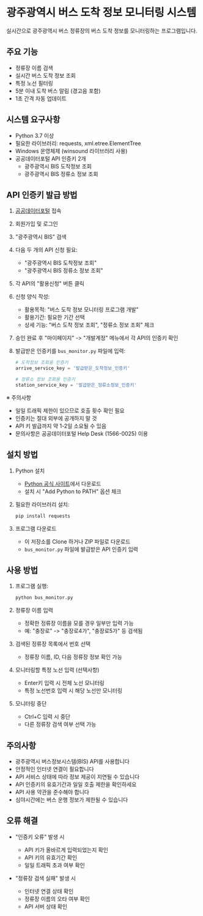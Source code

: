 # 광주광역시 버스 도착 정보 모니터링 시스템

실시간으로 광주광역시 버스 정류장의 버스 도착 정보를 모니터링하는 프로그램입니다.

## 주요 기능

- 정류장 이름 검색
- 실시간 버스 도착 정보 조회
- 특정 노선 필터링
- 5분 이내 도착 버스 알림 (경고음 포함)
- 1초 간격 자동 업데이트

## 시스템 요구사항

- Python 3.7 이상
- 필요한 라이브러리: requests, xml.etree.ElementTree
- Windows 운영체제 (winsound 라이브러리 사용)
- 공공데이터포털 API 인증키 2개
  - 광주광역시 BIS 도착정보 조회
  - 광주광역시 BIS 정류소 정보 조회

## API 인증키 발급 방법

1. [공공데이터포털](https://www.data.go.kr) 접속
2. 회원가입 및 로그인
3. "광주광역시 BIS" 검색
4. 다음 두 개의 API 신청 필요:
   - "광주광역시 BIS 도착정보 조회"
   - "광주광역시 BIS 정류소 정보 조회"
5. 각 API의 "활용신청" 버튼 클릭
6. 신청 양식 작성:
   - 활용목적: "버스 도착 정보 모니터링 프로그램 개발"
   - 활용기간: 필요한 기간 선택
   - 상세 기능: "버스 도착 정보 조회", "정류소 정보 조회" 체크
7. 승인 완료 후 "마이페이지" -> "개발계정" 메뉴에서 각 API의 인증키 확인
8. 발급받은 인증키를 `bus_monitor.py` 파일에 입력:

   ```python
   # 도착정보 조회용 인증키
   arrive_service_key = '발급받은_도착정보_인증키'

   # 정류소 정보 조회용 인증키
   station_service_key = '발급받은_정류소정보_인증키'
   ```

※ 주의사항

- 일일 트래픽 제한이 있으므로 호출 횟수 확인 필요
- 인증키는 절대 외부에 공개하지 말 것
- API 키 발급까지 약 1-2일 소요될 수 있음
- 문의사항은 공공데이터포털 Help Desk (1566-0025) 이용

## 설치 방법

1. Python 설치

   - [Python 공식 사이트](https://www.python.org/downloads/)에서 다운로드
   - 설치 시 "Add Python to PATH" 옵션 체크

2. 필요한 라이브러리 설치:

   ```bash
   pip install requests
   ```

3. 프로그램 다운로드
   - 이 저장소를 Clone 하거나 ZIP 파일로 다운로드
   - `bus_monitor.py` 파일에 발급받은 API 인증키 입력

## 사용 방법

1. 프로그램 실행:

   ```bash
   python bus_monitor.py
   ```

2. 정류장 이름 입력

   - 정확한 정류장 이름을 모를 경우 일부만 입력 가능
   - 예: "충장로" -> "충장로4가", "충장로5가" 등 검색됨

3. 검색된 정류장 목록에서 번호 선택

   - 정류장 이름, ID, 다음 정류장 정보 확인 가능

4. 모니터링할 특정 노선 입력 (선택사항)

   - Enter키 입력 시 전체 노선 모니터링
   - 특정 노선번호 입력 시 해당 노선만 모니터링

5. 모니터링 중단
   - Ctrl+C 입력 시 중단
   - 다른 정류장 검색 여부 선택 가능

## 주의사항

- 광주광역시 버스정보시스템(BIS) API를 사용합니다
- 안정적인 인터넷 연결이 필요합니다
- API 서비스 상태에 따라 정보 제공이 지연될 수 있습니다
- API 인증키의 유효기간과 일일 호출 제한을 확인하세요
- API 사용 약관을 준수해야 합니다
- 심야시간에는 버스 운행 정보가 제한될 수 있습니다

## 오류 해결

- "인증키 오류" 발생 시

  - API 키가 올바르게 입력되었는지 확인
  - API 키의 유효기간 확인
  - 일일 트래픽 초과 여부 확인

- "정류장 검색 실패" 발생 시
  - 인터넷 연결 상태 확인
  - 정류장 이름의 오타 여부 확인
  - API 서버 상태 확인
